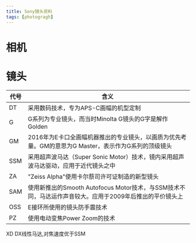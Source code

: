 ```yaml
---
title: Sony镜头资料
tags: [photogragh]
---
```

# 相机


# 镜头
|代号|含义|
|---|---|
|DT| 采用数码技术，专为APS-C画幅的机型定制
|G|	G系列为专业镜头，而当时Minolta G镜头的G字是解作Golden
|GM|	2016年为E卡口全画幅机器推出的专业镜头，以画质为优先考量。GM的意思为G Master，表示作为G系列的顶级镜头
|SSM|	采用超声波马达（Super Sonic Motor）技术，镜内采用超声波马达驱动，应用于近代镜头之中
|ZA|	"Zeiss Alpha"使用卡尔蔡司许可证制造的新型镜头
|SAM|	使用新推出的Smooth Autofocus Motor技术，与SSM技术不同，马达运作声音较大。应用于2009年后推出的平价镜头上
|OSS|	E接环所使用的镜头防手震技术
|PZ|	使用电动变焦Power Zoom的技术

XD DX线性马达,对焦速度优于SSM